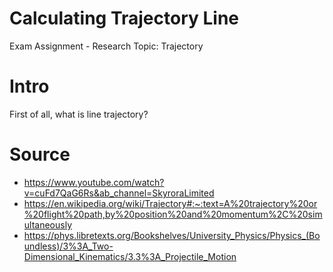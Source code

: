 # Calculating Trajectory Line
Exam Assignment - Research Topic: Trajectory
# Intro
First of all, what is line trajectory?

# Source
* https://www.youtube.com/watch?v=cuFd7QaG6Rs&ab_channel=SkyroraLimited
* https://en.wikipedia.org/wiki/Trajectory#:~:text=A%20trajectory%20or%20flight%20path,by%20position%20and%20momentum%2C%20simultaneously
* https://phys.libretexts.org/Bookshelves/University_Physics/Physics_(Boundless)/3%3A_Two-Dimensional_Kinematics/3.3%3A_Projectile_Motion
